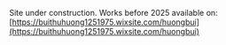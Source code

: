 ﻿Site under construction. Works before 2025 available on: [https://buithuhuong1251975.wixsite.com/huongbui](https://buithuhuong1251975.wixsite.com/huongbui)